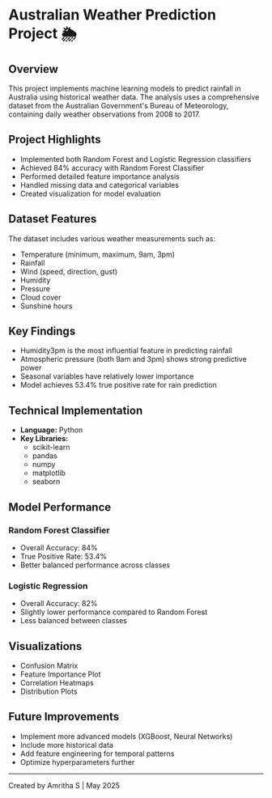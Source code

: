 # Australian Weather Prediction Project 🌦️

## Overview
This project implements machine learning models to predict rainfall in Australia using historical weather data. The analysis uses a comprehensive dataset from the Australian Government's Bureau of Meteorology, containing daily weather observations from 2008 to 2017.

## Project Highlights
- Implemented both Random Forest and Logistic Regression classifiers
- Achieved 84% accuracy with Random Forest Classifier
- Performed detailed feature importance analysis
- Handled missing data and categorical variables
- Created visualization for model evaluation

## Dataset Features
The dataset includes various weather measurements such as:
- Temperature (minimum, maximum, 9am, 3pm)
- Rainfall
- Wind (speed, direction, gust)
- Humidity
- Pressure
- Cloud cover
- Sunshine hours

## Key Findings
- Humidity3pm is the most influential feature in predicting rainfall
- Atmospheric pressure (both 9am and 3pm) shows strong predictive power
- Seasonal variables have relatively lower importance
- Model achieves 53.4% true positive rate for rain prediction

## Technical Implementation
- **Language:** Python
- **Key Libraries:** 
  - scikit-learn
  - pandas
  - numpy
  - matplotlib
  - seaborn

## Model Performance
### Random Forest Classifier
- Overall Accuracy: 84%
- True Positive Rate: 53.4%
- Better balanced performance across classes

### Logistic Regression
- Overall Accuracy: 82%
- Slightly lower performance compared to Random Forest
- Less balanced between classes

## Visualizations
- Confusion Matrix
- Feature Importance Plot
- Correlation Heatmaps
- Distribution Plots

## Future Improvements
- Implement more advanced models (XGBoost, Neural Networks)
- Include more historical data
- Add feature engineering for temporal patterns
- Optimize hyperparameters further



---
Created by Amritha S | May 2025


